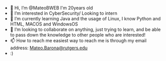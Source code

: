 - 👋 Hi, I’m @MateoBWEB I'm 20years old
- 👀 I’m interested in CyberSecurity/ Looking to intern
- 🌱 I’m currently learning Java and the usage of Linux, I know Python and HTML, MACOS and WindowsOS
- 💞️ I’m looking to collaborate on anything, just trying to learn, and be able to pass down the knowledge to other people who are interested!
- 📫 How to reach me easiest way to reach me is through my email address: Mateo.Barona@rutgers.edu
- :) 


<!---
MateoBWEB/MateoBWEB is a ✨ special ✨ repository because its `README.md` (this file) appears on your GitHub profile.
You can click the Preview link to take a look at your changes.
--->
